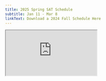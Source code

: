 ```yaml
---
title: 2025 Spring SAT Schedule
subtitle: Jan 11 - Mar 8
linkText: Download a 2024 Fall Schedule Here
---
```

<iframe src="https://docs.google.com/document/d/e/2PACX-1vRSG475YieWyt5Q2ZHD1OesHkjyzeBvbtD1ZvitjguJ677CQNVRA497WDYyVe2Eig/pub?embedded=true"></iframe>